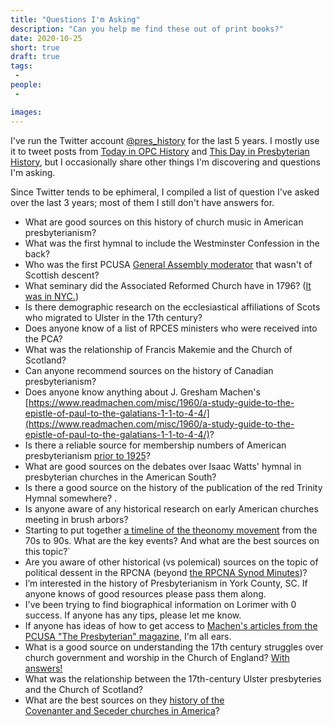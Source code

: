 ```yaml
---
title: "Questions I'm Asking"
description: "Can you help me find these out of print books?"
date: 2020-10-25
short: true
draft: true
tags:
 - 
people:
 - 

images:
---
```


I've run the Twitter account [@pres_history](https://twitter.com/pres_history) for the last 5 years. I mostly use it to tweet posts from 
[Today in OPC History](https://opc.org/today.html) and [This Day in Presbyterian History](https://opc.org/today.html), but I occasionally 
share other things I'm discovering and questions I'm asking. 

Since Twitter tends to be ephimeral, I compiled a list of question I've asked over the last 3 years; most of them I still don't have answers for. 

* What are good sources on this history of church music in American presbyterianism? 
* What was the first hymnal to include the Westminster Confession in the back?
* Who was the first PCUSA [General Assembly moderator](https://www.presbyteriansofthepast.com/2020/07/24/general-assembly-moderators/) that wasn't of Scottish descent? 
* What seminary did the Associated Reformed Church have in 1796? ([It was in NYC.](https://christianobserver.org/a-brief-history-of-the-associate-reformed-presbyterian-church-and-erskine-theological-seminary/))
* Is there demographic research on the ecclesiastical affiliations of Scots who migrated to Ulster in the 17th century?
* Does anyone know of a list of RPCES ministers who were received into the PCA?
* What was the relationship of Francis Makemie and the Church of Scotland?
* Can anyone recommend sources on the history of Canadian presbyterianism?
* Does anyone know anything about J. Gresham Machen's [https://www.readmachen.com/misc/1960/a-study-guide-to-the-epistle-of-paul-to-the-galatians-1-1-to-4-4/](https://www.readmachen.com/misc/1960/a-study-guide-to-the-epistle-of-paul-to-the-galatians-1-1-to-4-4/)? 
* Is there a reliable source for membership numbers of American presbyterianism [prior to 1925](https://www.thearda.com/Denoms/D_920.asp)?
* What are good sources on the debates over Isaac Watts' hymnal in presbyterian churches in the American South?
* Is there a good source on the history of the publication of the red Trinity Hymnal somewhere? . 
* Is anyone aware of any historical research on early American churches meeting in brush arbors?
* Starting to put together [a timeline of the theonomy movement](https://ulsterworldly.com/post/theonomy-timeline/) from the 70s to 90s. What are the key events? And what are the best sources on this topic?`
* Are you aware of other historical (vs polemical) sources on the topic of political dessent in the RPCNA (beyond [the RPCNA Synod Minutes](http://rparchives.org/synod.html))?
* I’m interested in the history of Presbyterianism in York County, SC. If anyone knows of good resources please pass them along.
* I've been trying to find biographical information on Lorimer with 0 success. If anyone has any tips, please let me know.
* If anyone has ideas of how to get access to [Machen's articles from the PCUSA "The Presbyterian" magazine](https://www.readmachen.com/sources/presbyterian/), I'm all ears. 
* What is a good source on understanding the 17th century struggles over church government and worship in the Church of England? [With answers!](https://twitter.com/pres_history/status/1001477788447232000/)
* What was the relationship between the 17th-century Ulster presbyteries and the Church of Scotland?
* What are the best sources on they [history of the Covenanter and Seceder churches in America](https://ulsterworldly.com/post/scottish-churches-in-america/)?










